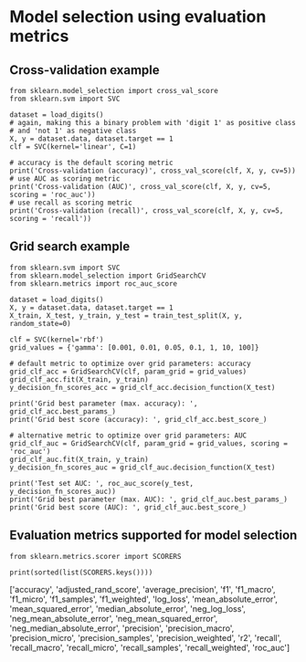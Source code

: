 # Model selection using evaluation metrics

## Cross-validation example
```
from sklearn.model_selection import cross_val_score
from sklearn.svm import SVC

dataset = load_digits()
# again, making this a binary problem with 'digit 1' as positive class 
# and 'not 1' as negative class
X, y = dataset.data, dataset.target == 1
clf = SVC(kernel='linear', C=1)

# accuracy is the default scoring metric
print('Cross-validation (accuracy)', cross_val_score(clf, X, y, cv=5))
# use AUC as scoring metric
print('Cross-validation (AUC)', cross_val_score(clf, X, y, cv=5, scoring = 'roc_auc'))
# use recall as scoring metric
print('Cross-validation (recall)', cross_val_score(clf, X, y, cv=5, scoring = 'recall'))
```

## Grid search example

```
from sklearn.svm import SVC
from sklearn.model_selection import GridSearchCV
from sklearn.metrics import roc_auc_score

dataset = load_digits()
X, y = dataset.data, dataset.target == 1
X_train, X_test, y_train, y_test = train_test_split(X, y, random_state=0)

clf = SVC(kernel='rbf')
grid_values = {'gamma': [0.001, 0.01, 0.05, 0.1, 1, 10, 100]}

# default metric to optimize over grid parameters: accuracy
grid_clf_acc = GridSearchCV(clf, param_grid = grid_values)
grid_clf_acc.fit(X_train, y_train)
y_decision_fn_scores_acc = grid_clf_acc.decision_function(X_test) 

print('Grid best parameter (max. accuracy): ', grid_clf_acc.best_params_)
print('Grid best score (accuracy): ', grid_clf_acc.best_score_)

# alternative metric to optimize over grid parameters: AUC
grid_clf_auc = GridSearchCV(clf, param_grid = grid_values, scoring = 'roc_auc')
grid_clf_auc.fit(X_train, y_train)
y_decision_fn_scores_auc = grid_clf_auc.decision_function(X_test) 

print('Test set AUC: ', roc_auc_score(y_test, y_decision_fn_scores_auc))
print('Grid best parameter (max. AUC): ', grid_clf_auc.best_params_)
print('Grid best score (AUC): ', grid_clf_auc.best_score_)
```

## Evaluation metrics supported for model selection
```
from sklearn.metrics.scorer import SCORERS

print(sorted(list(SCORERS.keys())))

```
['accuracy', 'adjusted_rand_score', 'average_precision', 'f1', 'f1_macro', 'f1_micro', 'f1_samples', 'f1_weighted', 'log_loss', 'mean_absolute_error', 'mean_squared_error', 'median_absolute_error', 'neg_log_loss', 'neg_mean_absolute_error', 'neg_mean_squared_error', 'neg_median_absolute_error', 'precision', 'precision_macro', 'precision_micro', 'precision_samples', 'precision_weighted', 'r2', 'recall', 'recall_macro', 'recall_micro', 'recall_samples', 'recall_weighted', 'roc_auc']
